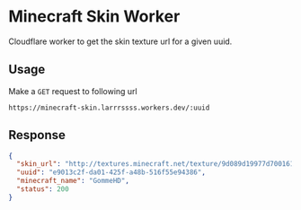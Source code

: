 # Minecraft Skin Worker 

Cloudflare worker to get the skin texture url for a given uuid.

## Usage

Make a `GET` request to following url

```
https://minecraft-skin.larrrssss.workers.dev/:uuid
```

## Response

```json
{
  "skin_url": "http://textures.minecraft.net/texture/9d089d19977d7001618d0a3f3ed58c48e5c2989fce9539377bb833d74eb0f3d1",
  "uuid": "e9013c2f-da01-425f-a48b-516f55e94386",
  "minecraft_name": "GommeHD",
  "status": 200
}
```
